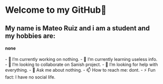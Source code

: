 # Welcome to my GitHub👋

## My name is Mateo Ruiz and i am a student and my hobbies are:
#### none


<!--
**CSI-Mateo-Ruiz/CSI-Mateo-Ruiz** is a ✨ _special_ ✨ repository because its `README.md` (this file) appears on your GitHub profile.

Here are some ideas to get you started:

--!>

- 🔭 I’m currently working on nothing.
- 🌱 I’m currently learning useless info.
- 👯 I’m looking to collaborate on Sanish project.
- 🤔 I’m looking for help with everything.
- 💬 Ask me about nothing.
- 📫 How to reach me: dont.
- ⚡ Fun fact: I have no social life.
